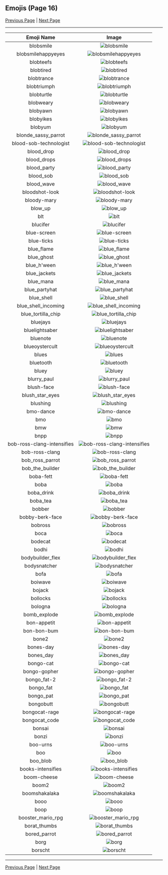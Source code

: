 
## Emojis (Page 16)

[Previous Page](/docs/hc/page-b-0015.md)
  | [Next Page](/docs/hc/page-b-0017.md)

<hr />

|Emoji Name|Image|
| :-: | :-: |
|blobsmile| ![blobsmile](/emojis/hc/blobsmile.png)|
|blobsmilehappyeyes| ![blobsmilehappyeyes](/emojis/hc/blobsmilehappyeyes.png)|
|blobteefs| ![blobteefs](/emojis/hc/blobteefs.png)|
|blobtired| ![blobtired](/emojis/hc/blobtired.png)|
|blobtrance| ![blobtrance](/emojis/hc/blobtrance.gif)|
|blobtriumph| ![blobtriumph](/emojis/hc/blobtriumph.png)|
|blobturtle| ![blobturtle](/emojis/hc/blobturtle.png)|
|blobweary| ![blobweary](/emojis/hc/blobweary.png)|
|blobyawn| ![blobyawn](/emojis/hc/blobyawn.png)|
|blobyikes| ![blobyikes](/emojis/hc/blobyikes.png)|
|blobyum| ![blobyum](/emojis/hc/blobyum.png)|
|blonde_sassy_parrot| ![blonde_sassy_parrot](/emojis/hc/blonde_sassy_parrot.gif)|
|blood-sob-technologist| ![blood-sob-technologist](/emojis/hc/blood-sob-technologist.png)|
|blood_drop| ![blood_drop](/emojis/hc/blood_drop.png)|
|blood_drops| ![blood_drops](/emojis/hc/blood_drops.png)|
|blood_party| ![blood_party](/emojis/hc/blood_party.png)|
|blood_sob| ![blood_sob](/emojis/hc/blood_sob.png)|
|blood_wave| ![blood_wave](/emojis/hc/blood_wave.png)|
|bloodshot-look| ![bloodshot-look](/emojis/hc/bloodshot-look.png)|
|bloody-mary| ![bloody-mary](/emojis/hc/bloody-mary.png)|
|blow_up| ![blow_up](/emojis/hc/blow_up.gif)|
|blt| ![blt](/emojis/hc/blt.png)|
|blucifer| ![blucifer](/emojis/hc/blucifer.png)|
|blue-screen| ![blue-screen](/emojis/hc/blue-screen.png)|
|blue-ticks| ![blue-ticks](/emojis/hc/blue-ticks.jpg)|
|blue_flame| ![blue_flame](/emojis/hc/blue_flame.gif)|
|blue_ghost| ![blue_ghost](/emojis/hc/blue_ghost.png)|
|blue_h'ween| ![blue_h'ween](/emojis/hc/blue_h'ween.png)|
|blue_jackets| ![blue_jackets](/emojis/hc/blue_jackets.png)|
|blue_mana| ![blue_mana](/emojis/hc/blue_mana.png)|
|blue_partyhat| ![blue_partyhat](/emojis/hc/blue_partyhat.png)|
|blue_shell| ![blue_shell](/emojis/hc/blue_shell.png)|
|blue_shell_incoming| ![blue_shell_incoming](/emojis/hc/blue_shell_incoming.gif)|
|blue_tortilla_chip| ![blue_tortilla_chip](/emojis/hc/blue_tortilla_chip.png)|
|bluejays| ![bluejays](/emojis/hc/bluejays.png)|
|bluelightsaber| ![bluelightsaber](/emojis/hc/bluelightsaber.png)|
|bluenote| ![bluenote](/emojis/hc/bluenote.png)|
|blueoystercult| ![blueoystercult](/emojis/hc/blueoystercult.png)|
|blues| ![blues](/emojis/hc/blues.png)|
|bluetooth| ![bluetooth](/emojis/hc/bluetooth.png)|
|bluey| ![bluey](/emojis/hc/bluey.gif)|
|blurry_paul| ![blurry_paul](/emojis/hc/blurry_paul.png)|
|blush-face| ![blush-face](/emojis/hc/blush-face.gif)|
|blush_star_eyes| ![blush_star_eyes](/emojis/hc/blush_star_eyes.png)|
|blushing| ![blushing](/emojis/hc/blushing.png)|
|bmo-dance| ![bmo-dance](/emojis/hc/bmo-dance.gif)|
|bmo| ![bmo](/emojis/hc/bmo.gif)|
|bmw| ![bmw](/emojis/hc/bmw.png)|
|bnpp| ![bnpp](/emojis/hc/bnpp.png)|
|bob-ross-clang-intensifies| ![bob-ross-clang-intensifies](/emojis/hc/bob-ross-clang-intensifies.gif)|
|bob-ross-clang| ![bob-ross-clang](/emojis/hc/bob-ross-clang.png)|
|bob_ross_parrot| ![bob_ross_parrot](/emojis/hc/bob_ross_parrot.gif)|
|bob_the_builder| ![bob_the_builder](/emojis/hc/bob_the_builder.png)|
|boba-fett| ![boba-fett](/emojis/hc/boba-fett.gif)|
|boba| ![boba](/emojis/hc/boba.gif)|
|boba_drink| ![boba_drink](/emojis/hc/boba_drink.gif)|
|boba_tea| ![boba_tea](/emojis/hc/boba_tea.png)|
|bobber| ![bobber](/emojis/hc/bobber.jpg)|
|bobby-berk-face| ![bobby-berk-face](/emojis/hc/bobby-berk-face.png)|
|bobross| ![bobross](/emojis/hc/bobross.png)|
|boca| ![boca](/emojis/hc/boca.jpg)|
|bodecat| ![bodecat](/emojis/hc/bodecat.png)|
|bodhi| ![bodhi](/emojis/hc/bodhi.jpg)|
|bodybuilder_flex| ![bodybuilder_flex](/emojis/hc/bodybuilder_flex.gif)|
|bodysnatcher| ![bodysnatcher](/emojis/hc/bodysnatcher.jpg)|
|bofa| ![bofa](/emojis/hc/bofa.png)|
|boiwave| ![boiwave](/emojis/hc/boiwave.png)|
|bojack| ![bojack](/emojis/hc/bojack.png)|
|bollocks| ![bollocks](/emojis/hc/bollocks.png)|
|bologna| ![bologna](/emojis/hc/bologna.png)|
|bomb_explode| ![bomb_explode](/emojis/hc/bomb_explode.gif)|
|bon-appetit| ![bon-appetit](/emojis/hc/bon-appetit.jpg)|
|bon-bon-bum| ![bon-bon-bum](/emojis/hc/bon-bon-bum.gif)|
|bone2| ![bone2](/emojis/hc/bone2.png)|
|bones-day| ![bones-day](/emojis/hc/bones-day.png)|
|bones_day| ![bones_day](/emojis/hc/bones_day.png)|
|bongo-cat| ![bongo-cat](/emojis/hc/bongo-cat.gif)|
|bongo-gopher| ![bongo-gopher](/emojis/hc/bongo-gopher.gif)|
|bongo_fat-2| ![bongo_fat-2](/emojis/hc/bongo_fat-2.gif)|
|bongo_fat| ![bongo_fat](/emojis/hc/bongo_fat.gif)|
|bongo_pat| ![bongo_pat](/emojis/hc/bongo_pat.gif)|
|bongobutt| ![bongobutt](/emojis/hc/bongobutt.gif)|
|bongocat-rage| ![bongocat-rage](/emojis/hc/bongocat-rage.gif)|
|bongocat_code| ![bongocat_code](/emojis/hc/bongocat_code.gif)|
|bonsai| ![bonsai](/emojis/hc/bonsai.png)|
|bonzi| ![bonzi](/emojis/hc/bonzi.png)|
|boo-urns| ![boo-urns](/emojis/hc/boo-urns.jpg)|
|boo| ![boo](/emojis/hc/boo.gif)|
|boo_blob| ![boo_blob](/emojis/hc/boo_blob.png)|
|books-intensifies| ![books-intensifies](/emojis/hc/books-intensifies.gif)|
|boom-cheese| ![boom-cheese](/emojis/hc/boom-cheese.png)|
|boom2| ![boom2](/emojis/hc/boom2.gif)|
|boomshakalaka| ![boomshakalaka](/emojis/hc/boomshakalaka.png)|
|booo| ![booo](/emojis/hc/booo.gif)|
|boop| ![boop](/emojis/hc/boop.gif)|
|booster_mario_rpg| ![booster_mario_rpg](/emojis/hc/booster_mario_rpg.gif)|
|borat_thumbs| ![borat_thumbs](/emojis/hc/borat_thumbs.gif)|
|bored_parrot| ![bored_parrot](/emojis/hc/bored_parrot.gif)|
|borg| ![borg](/emojis/hc/borg.png)|
|borscht| ![borscht](/emojis/hc/borscht.gif)|

<hr/>

[Previous Page](/docs/hc/page-b-0015.md)
  | [Next Page](/docs/hc/page-b-0017.md)